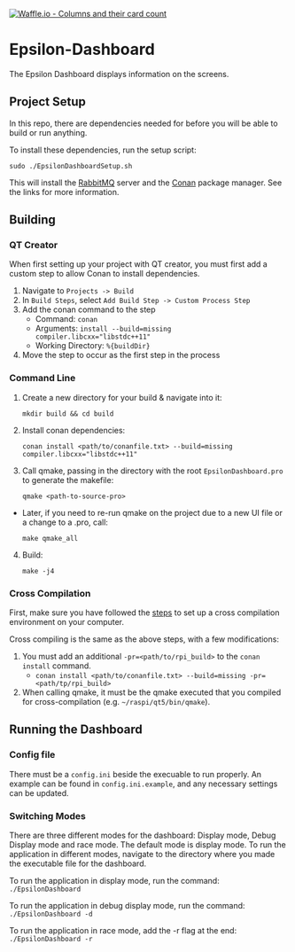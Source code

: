 [![Waffle.io - Columns and their card count](https://badge.waffle.io/UCSolarCarTeam/Epsilon-Dashboard.png?columns=all)](https://waffle.io/UCSolarCarTeam/Epsilon-Dashboard?utm_source=badge)
# Epsilon-Dashboard

The Epsilon Dashboard displays information on the screens.

## Project Setup

In this repo, there are dependencies needed for before you will be able to build or run anything.

To install these dependencies, run the setup script:

`sudo ./EpsilonDashboardSetup.sh`

This will install the [RabbitMQ](https://www.rabbitmq.com/) server and the [Conan](https://conan.io/) package manager. See the links for more information.

## Building

### QT Creator

When first setting up your project with QT creator, you must first add a custom step to allow Conan to install dependencies.

1. Navigate to `Projects -> Build`
2. In `Build Steps`, select `Add Build Step -> Custom Process Step`
3. Add the conan command to the step
   - Command: `conan`
   - Arguments: `install --build=missing compiler.libcxx="libstdc++11"`
   - Working Directory: `%{buildDir}`
4. Move the step to occur as the first step in the process

### Command Line

1. Create a new directory for your build & navigate into it:

	`mkdir build && cd build`

2. Install conan dependencies:

	`conan install <path/to/conanfile.txt> --build=missing compiler.libcxx="libstdc++11"`
	
3. Call qmake, passing in the directory with the root `EpsilonDashboard.pro` to generate the makefile:

	`qmake <path-to-source-pro>`

- Later, if you need to re-run qmake on the project due to a new UI file or a change to a .pro, call:

	`make qmake_all`

4. Build:

	`make -j4`

### Cross Compilation

First, make sure you have followed the [steps](https://github.com/UCSolarCarTeam/Epsilon-Raspberry/tree/master/cross-compile/README.adoc) to set up a cross compilation environment on your computer.

Cross compiling is the same as the above steps, with a few modifications:

1. You must add an additional `-pr=<path/to/rpi_build>` to the `conan install` command.
   - `conan install <path/to/conanfile.txt> --build=missing -pr=<path/tp/rpi_build>`
2. When calling qmake, it must be the qmake executed that you compiled for cross-compilation (e.g. `~/raspi/qt5/bin/qmake`).

## Running the Dashboard

### Config file

There must be a `config.ini` beside the execuable to run properly.
An example can be found in `config.ini.example`, and any necessary settings can be updated.

### Switching Modes

There are three different modes for the dashboard: Display mode, Debug Display mode and race mode. The default mode is display mode.
To run the application in different modes, navigate to the directory where you made the executable file for the dashboard. 

To run the application in display mode, run the command:
	`./EpsilonDashboard`

To run the application in debug display mode, run the command:
	`./EpsilonDashboard -d`
  
To run the application in race mode, add the -r flag at the end:
  `./EpsilonDashboard -r`
